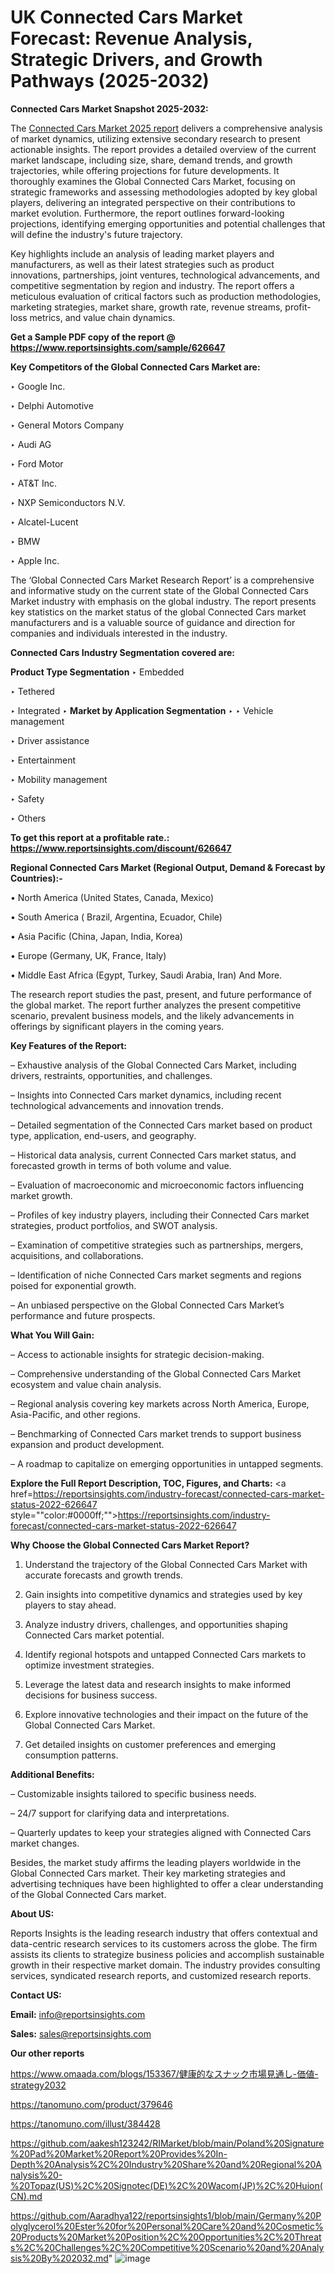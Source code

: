 # UK Connected Cars Market Forecast: Revenue Analysis, Strategic Drivers, and Growth Pathways (2025-2032)

<strong>Connected Cars Market Snapshot 2025-2032:</strong>

The <a href=https://www.reportsinsights.com/sample/626647>Connected Cars Market 2025 report</a> delivers a comprehensive analysis of market dynamics, utilizing extensive secondary research to present actionable insights. The report provides a detailed overview of the current market landscape, including size, share, demand trends, and growth trajectories, while offering projections for future developments. It thoroughly examines the Global Connected Cars Market, focusing on strategic frameworks and assessing methodologies adopted by key global players, delivering an integrated perspective on their contributions to market evolution. Furthermore, the report outlines forward-looking projections, identifying emerging opportunities and potential challenges that will define the industry's future trajectory.

Key highlights include an analysis of leading market players and manufacturers, as well as their latest strategies such as product innovations, partnerships, joint ventures, technological advancements, and competitive segmentation by region and industry. The report offers a meticulous evaluation of critical factors such as production methodologies, marketing strategies, market share, growth rate, revenue streams, profit-loss metrics, and value chain dynamics.

<strong>Get a Sample PDF copy of the report @ <a href=https://www.reportsinsights.com/sample/626647 style=color:#0000ff;>https://www.reportsinsights.com/sample/626647</a></strong>

<strong>Key Competitors of the Global Connected Cars Market are:</strong>

‣ Google Inc.

‣ Delphi Automotive

‣ General Motors Company

‣ Audi AG

‣ Ford Motor

‣ AT&T Inc.

‣ NXP Semiconductors N.V.

‣ Alcatel-Lucent

‣ BMW

‣ Apple Inc.

The ‘Global Connected Cars Market Research Report’ is a comprehensive and informative study on the current state of the Global Connected Cars Market industry with emphasis on the global industry. The report presents key statistics on the market status of the global Connected Cars market manufacturers and is a valuable source of guidance and direction for companies and individuals interested in the industry.

<strong>Connected Cars Industry Segmentation covered are:</strong>

<strong>Product Type Segmentation</strong>
‣
Embedded

‣ Tethered

‣ Integrated
‣ 
<strong>Market by Application Segmentation</strong>
‣
‣  Vehicle management

‣ Driver assistance

‣ Entertainment

‣ Mobility management

‣ Safety

‣ Others

<strong>To get this report at a profitable rate.: <a href=https://www.reportsinsights.com/discount/626647 style=color:#0000ff;>https://www.reportsinsights.com/discount/626647</a></strong>

<strong>Regional Connected Cars Market (Regional Output, Demand &amp; Forecast by Countries):-</strong>

• North America (United States, Canada, Mexico)

• South America ( Brazil, Argentina, Ecuador, Chile)

• Asia Pacific (China, Japan, India, Korea)

• Europe (Germany, UK, France, Italy)

• Middle East Africa (Egypt, Turkey, Saudi Arabia, Iran) And More.

The research report studies the past, present, and future performance of the global market. The report further analyzes the present competitive scenario, prevalent business models, and the likely advancements in offerings by significant players in the coming years.

<strong>Key Features of the Report:</strong>

– Exhaustive analysis of the Global Connected Cars Market, including drivers, restraints, opportunities, and challenges.

– Insights into Connected Cars market dynamics, including recent technological advancements and innovation trends.

– Detailed segmentation of the Connected Cars market based on product type, application, end-users, and geography.

– Historical data analysis, current Connected Cars market status, and forecasted growth in terms of both volume and value.

– Evaluation of macroeconomic and microeconomic factors influencing market growth.

– Profiles of key industry players, including their Connected Cars market strategies, product portfolios, and SWOT analysis.

– Examination of competitive strategies such as partnerships, mergers, acquisitions, and collaborations.

– Identification of niche Connected Cars market segments and regions poised for exponential growth.

– An unbiased perspective on the Global Connected Cars Market’s performance and future prospects.

<strong>What You Will Gain:</strong>

– Access to actionable insights for strategic decision-making.

– Comprehensive understanding of the Global Connected Cars Market ecosystem and value chain analysis.

– Regional analysis covering key markets across North America, Europe, Asia-Pacific, and other regions.

– Benchmarking of Connected Cars market trends to support business expansion and product development.

– A roadmap to capitalize on emerging opportunities in untapped segments.

<strong>Explore the Full Report Description, TOC, Figures, and Charts:</strong>
<a href=https://reportsinsights.com/industry-forecast/connected-cars-market-status-2022-626647 style=""color:#0000ff;"">https://reportsinsights.com/industry-forecast/connected-cars-market-status-2022-626647</a>

<strong>Why Choose the Global Connected Cars Market Report?</strong>

1. Understand the trajectory of the Global Connected Cars Market with accurate forecasts and growth trends.

2. Gain insights into competitive dynamics and strategies used by key players to stay ahead.

3. Analyze industry drivers, challenges, and opportunities shaping Connected Cars market potential.

4. Identify regional hotspots and untapped Connected Cars markets to optimize investment strategies.

5. Leverage the latest data and research insights to make informed decisions for business success.

6. Explore innovative technologies and their impact on the future of the Global Connected Cars Market.

7. Get detailed insights on customer preferences and emerging consumption patterns.

<strong>Additional Benefits:</strong>

– Customizable insights tailored to specific business needs.

– 24/7 support for clarifying data and interpretations.

– Quarterly updates to keep your strategies aligned with Connected Cars market changes.

Besides, the market study affirms the leading players worldwide in the Global Connected Cars market. Their key marketing strategies and advertising techniques have been highlighted to offer a clear understanding of the Global Connected Cars market.

<strong><strong>About US</strong>:</strong>

Reports Insights is the leading research industry that offers contextual and data-centric research services to its customers across the globe. The firm assists its clients to strategize business policies and accomplish sustainable growth in their respective market domain. The industry provides consulting services, syndicated research reports, and customized research reports.

<strong>Contact US:</strong>

<p class=><b>Email:</b> <a href=mailto:info@reportsinsights.com>info@reportsinsights.com</a></p>
<p class=><b>Sales:</b> <a href=mailto:sales@reportsinsights.com>sales@reportsinsights.com</a></p>

<strong>Our other reports</strong>

<a href=https://www.omaada.com/blogs/153367/健康的なスナック市場見通し-価値-strategy2032>https://www.omaada.com/blogs/153367/健康的なスナック市場見通し-価値-strategy2032</a>

<a href=https://tanomuno.com/product/379646>https://tanomuno.com/product/379646</a>

<a href=https://tanomuno.com/illust/384428>https://tanomuno.com/illust/384428</a>

<a href=https://github.com/aakesh123242/RIMarket/blob/main/Poland%20Signature%20Pad%20Market%20Report%20Provides%20In-Depth%20Analysis%2C%20Industry%20Share%20and%20Regional%20Analysis%20-%20Topaz(US)%2C%20Signotec(DE)%2C%20Wacom(JP)%2C%20Huion(CN).md>https://github.com/aakesh123242/RIMarket/blob/main/Poland%20Signature%20Pad%20Market%20Report%20Provides%20In-Depth%20Analysis%2C%20Industry%20Share%20and%20Regional%20Analysis%20-%20Topaz(US)%2C%20Signotec(DE)%2C%20Wacom(JP)%2C%20Huion(CN).md</a>

<a href=https://github.com/Aaradhya122/reportsinsights1/blob/main/Germany%20Polyglycerol%20Ester%20for%20Personal%20Care%20and%20Cosmetic%20Products%20Market%20Position%2C%20Opportunities%2C%20Threats%2C%20Challenges%2C%20Competitive%20Scenario%20and%20Analysis%20By%202032.md>https://github.com/Aaradhya122/reportsinsights1/blob/main/Germany%20Polyglycerol%20Ester%20for%20Personal%20Care%20and%20Cosmetic%20Products%20Market%20Position%2C%20Opportunities%2C%20Threats%2C%20Challenges%2C%20Competitive%20Scenario%20and%20Analysis%20By%202032.md</a>"
![image](https://github.com/user-attachments/assets/4d4d447c-91a3-46bf-b23b-cb5463c79a55)
